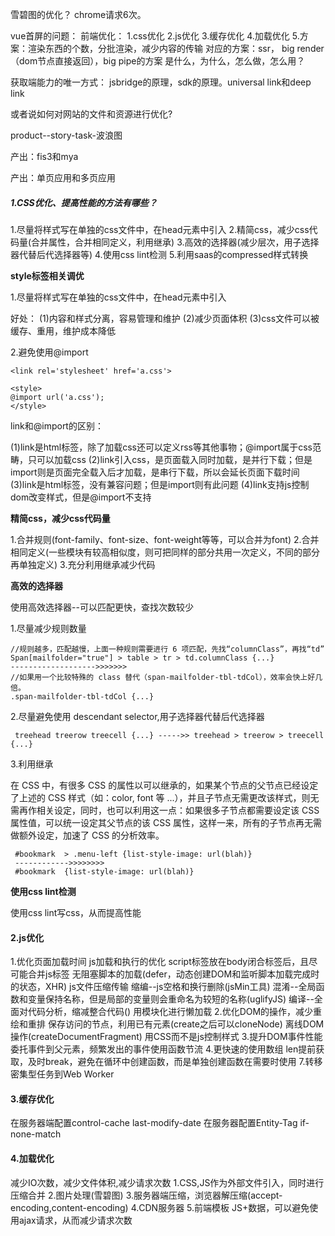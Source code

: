 雪碧图的优化？
chrome请求6次。

vue首屏的问题：
前端优化：
1.css优化
2.js优化
3.缓存优化
4.加载优化
5.方案：渲染东西的个数，分批渲染，减少内容的传输
对应的方案：ssr， big render（dom节点直接返回），big pipe的方案
是什么，为什么，怎么做，怎么用？

获取端能力的唯一方式：
jsbridge的原理，sdk的原理。universal link和deep link

或者说如何对网站的文件和资源进行优化?

product--story-task-波浪图

产出：fis3和mya

产出：单页应用和多页应用

##### 1.CSS优化、提高性能的方法有哪些？

1.尽量将样式写在单独的css文件中，在head元素中引入<link>
2.精简css，减少css代码量(合并属性，合并相同定义，利用继承)
3.高效的选择器(减少层次，用子选择器代替后代选择器等)
4.使用css lint检测
5.利用saas的compressed样式转换

**style标签相关调优**

1.尽量将样式写在单独的css文件中，在head元素中引入<link>

好处：
(1)内容和样式分离，容易管理和维护
(2)减少页面体积
(3)css文件可以被缓存、重用，维护成本降低

2.避免使用@import

```
<link rel='stylesheet' href='a.css'>

<style>
@import url('a.css');
</style>
```

link和@import的区别：

(1)link是html标签，除了加载css还可以定义rss等其他事物；@import属于css范畴，只可以加载css
(2)link引入css，是页面载入同时加载，是并行下载；但是import则是页面完全载入后才加载，是串行下载，所以会延长页面下载时间
(3)link是html标签，没有兼容问题；但是import则有此问题
(4)link支持js控制dom改变样式，但是@import不支持

**精简css，减少css代码量**

1.合并规则(font-family、font-size、font-weight等等，可以合并为font)
2.合并相同定义(一些模块有较高相似度，则可把同样的部分共用一次定义，不同的部分再单独定义)
3.充分利用继承减少代码

**高效的选择器**

使用高效选择器--可以匹配更快，查找次数较少

1.尽量减少规则数量

```
//规则越多，匹配越慢，上面一种规则需要进行 6 项匹配，先找“columnClass”，再找“td”
Span[mailfolder="true"] > table > tr > td.columnClass {...}
------------------->>>>>>>
//如果用一个比较特殊的 class 替代（span-mailfolder-tbl-tdCol），效率会快上好几倍。
.span-mailfolder-tbl-tdCol {...}
```

2.尽量避免使用 descendant selector,用子选择器代替后代选择器

```
 treehead treerow treecell {...} ----->> treehead > treerow > treecell {...}
```
3.利用继承

在 CSS 中，有很多 CSS 的属性以可以继承的，如果某个节点的父节点已经设定了上述的 CSS 样式（如：color, font 等 ...），并且子节点无需更改该样式，则无需再作相关设定，同时，也可以利用这一点：如果很多子节点都需要设定该 CSS 属性值，可以统一设定其父节点的该 CSS 属性，这样一来，所有的子节点再无需做额外设定，加速了 CSS 的分析效率。
```
 #bookmark  > .menu-left {list-style-image: url(blah)}
 ------------>>>>>>>>
 #bookmark  {list-style-image: url(blah)}
```

**使用css lint检测**

使用css lint写css，从而提高性能

#### 2.js优化

1.优化页面加载时间
    js加载和执行的优化
        script标签放在body闭合标签后，且尽可能合并js标签
        无阻塞脚本的加载(defer，动态创建DOM和监听脚本加载完成时的状态，XHR)
    js文件压缩传输
       缩编--js空格和换行删除(jsMin工具)
       混淆--全局函数和变量保持名称，但是局部的变量则会重命名为较短的名称(uglifyJS)
       编译--全面对代码分析，缩减整合代码()
    用模块化进行懒加载
2.优化DOM的操作，减少重绘和重排
    保存访问的节点，利用已有元素(create之后可以cloneNode)
    离线DOM操作(createDocumentFragment)
    用CSS而不是js控制样式
3.提升DOM事件性能
    委托事件到父元素，频繁发出的事件使用函数节流
4.更快速的使用数组
    len提前获取，及时break，避免在循环中创建函数，而是单独创建函数在需要时使用
7.转移密集型任务到Web Worker

#### 3.缓存优化

在服务器端配置control-cache  last-modify-date
在服务器配置Entity-Tag     if-none-match

#### 4.加载优化

减少IO次数，减少文件体积,减少请求次数
1.CSS,JS作为外部文件引入，同时进行压缩合并
2.图片处理(雪碧图)
3.服务器端压缩，浏览器解压缩(accept-encoding,content-encoding)
4.CDN服务器
5.前端模板 JS+数据，可以避免使用ajax请求，从而减少请求次数
